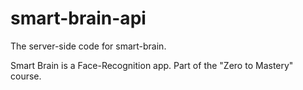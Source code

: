 # smart-brain-api
The server-side code for smart-brain.

Smart Brain is a Face-Recognition app. Part of the "Zero to Mastery" course.
